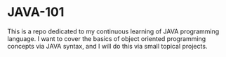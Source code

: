 # JAVA-101
This is a repo dedicated to my continuous learning of JAVA programming language. 
I want to cover the basics of object oriented programming concepts via JAVA syntax, and I will do this via small topical projects.
